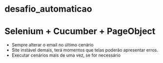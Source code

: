 # desafio_automaticao
# Selenium + Cucumber + PageObject

* Sempre alterar o email no último cenário
* Site instável demais, terá momentos que telas poderão apresentar erros. 
* Executar cenários mais de uma vez, se for necessário
